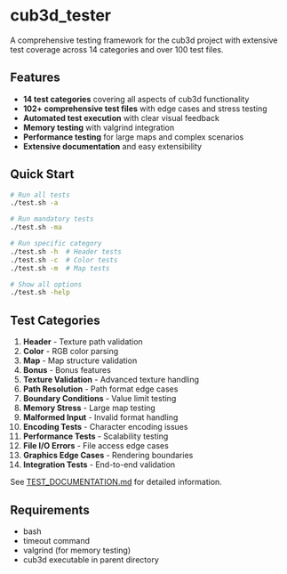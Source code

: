 # cub3d_tester

A comprehensive testing framework for the cub3d project with extensive test coverage across 14 categories and over 100 test files.

## Features

- **14 test categories** covering all aspects of cub3d functionality
- **102+ comprehensive test files** with edge cases and stress testing
- **Automated test execution** with clear visual feedback
- **Memory testing** with valgrind integration
- **Performance testing** for large maps and complex scenarios
- **Extensive documentation** and easy extensibility

## Quick Start

```bash
# Run all tests
./test.sh -a

# Run mandatory tests
./test.sh -ma

# Run specific category
./test.sh -h  # Header tests
./test.sh -c  # Color tests
./test.sh -m  # Map tests

# Show all options
./test.sh -help
```

## Test Categories

1. **Header** - Texture path validation
2. **Color** - RGB color parsing
3. **Map** - Map structure validation
4. **Bonus** - Bonus features
5. **Texture Validation** - Advanced texture handling
6. **Path Resolution** - Path format edge cases
7. **Boundary Conditions** - Value limit testing
8. **Memory Stress** - Large map testing
9. **Malformed Input** - Invalid format handling
10. **Encoding Tests** - Character encoding issues
11. **Performance Tests** - Scalability testing
12. **File I/O Errors** - File access edge cases
13. **Graphics Edge Cases** - Rendering boundaries
14. **Integration Tests** - End-to-end validation

See [TEST_DOCUMENTATION.md](TEST_DOCUMENTATION.md) for detailed information.

## Requirements

- bash
- timeout command
- valgrind (for memory testing)
- cub3d executable in parent directory

